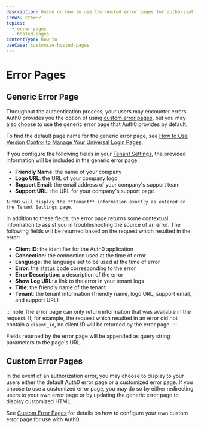 ```yaml
---
description: Guide on how to use the hosted error pages for authorization error events
crews: crew-2
topics:
  - error-pages
  - hosted-pages
contentType: how-to
useCase: customize-hosted-pages
---
```


# Error Pages

## Generic Error Page

Throughout the authentication process, your users may encounter errors. Auth0 provides you the option of using [custom error pages](/hosted-pages/custom-error-pages), but you may also choose to use the generic error page that Auth0 provides by default.

To find the default page name for the generic error page, see [How to Use Version Control to Manage Your Universal Login Pages](/universal-login/version-control).

If you configure the following fields in your [Tenant Settings](${manage_url}/#/tenant/), the provided information will be included in the generic error page:

* **Friendly Name**: the name of your company
* **Logo URL**: the URL of your company logo
* **Support Email**: the email address of your company's support team
* **Support URL**: the URL for your company's support page

``` note
Auth0 will display the **Tenant** information exactly as entered on the Tenant Settings page.
```

In addition to these fields, the error page returns some contextual information to assist you in troubleshooting the source of an error. The following fields will be returned based on the request which resulted in the error:

* **Client ID**: the identifier for the Auth0 application
* **Connection**: the connection used at the time of error
* **Language**: the language set to be used at the time of error
* **Error**: the status code corresponding to the error
* **Error Description**: a description of the error
* **Show Log URL**: a link to the error in your tenant logs
* **Title**: the friendly name of the tenant
* **Tenant**: the tenant information (friendly name, logo URL, support email, and support URL)

::: note
The error page can only return information that was available in the request. If, for example, the request which resulted in an error did not contain a `client_id`, no client ID will be returned by the error page.
:::

Fields returned by the error page will be appended as query string parameters to the page's URL.

## Custom Error Pages

In the event of an authorization error, you may choose to display to your users either the default Auth0 error page or a customized error page. If you choose to use a customized error page, you may do so by either redirecting users to your own error page or by updating the generic error page to display customized HTML.

See [Custom Error Pages](/universal-login/custom-error-pages) for details on how to configure your own custom error page for use with Auth0.
